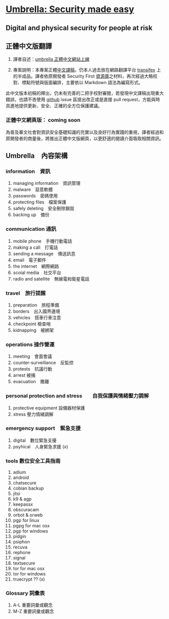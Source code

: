 [Umbrella: Security made easy](https://secfirst.org/)
===============================
Digital and physical security for people at risk
-------------------------------------------------------

## 正體中文版翻譯

1. 譯者自述：[umbrella 正體中文網站上線](https://to.twngo.xyz/2fY8QNj)

2. 專案說明：本專案正體[中文譯稿](https://github.com/twngo/Umbrella_content/tree/master/md/zh-Hant)，仍本人過去放在網路翻譯平台 [transifex](https://www.transifex.com/otf/umbrella-app/translate/#zh-Hant) 上的半成品。譯者依原開發者 Security First [資源庫](https://github.com/securityfirst/Umbrella_content)之材料，再次經過大略校對、標點符號與版面編排，主要依以 Markdown 語法為編寫形式。 

此中文版本初稿的釋出，仍未有完善的二把手校對審閱，若發現中文譯稿出現重大錯誤，也請不吝使用 [github](https://github.com/twngo/Umbrella_content) issue 區提出改正或是直接 pull request，方能與時具進地提供更新、安全、正確的全方位保護建議。

### 正體中文網頁版： coming soon
為普及華文社會對資訊安全基礎知識的充實以及良好行為實踐的重視，譯者經過和原開發者的商量後，將推出正體中文版網頁，以更舒適的閱讀介面吸取相關資訊。

## Umbrella　內容架構

### information　資訊
1. managing information　資訊管理
2. malware　惡意軟體
3. passwords　密碼使用
4. protecting files　檔案保護
5. safely deleting　安全刪除銷毀
6. backing up　備份

### communication 通訊
1. mobile phone　手機行動電話
2. making a call　打電話
3. sending a message　傳送訊息
4. email　電子郵件
5. the internet　網際網路
6. scoial media　社交平台
7. radio and satellite　無線電和衛星電話

### travel　旅行提醒
1. preparation　旅程準備
2. borders　出入國界邊境
3. vehicles　搭車行車注意
4. checkpoint 檢查哨
5. kidnapping　被綁架

### operations 操作營運
1. meeting　會面會議
2. counter-surveillance　反監控
3. protests　抗議行動
4. arrest 被捕
5. evacuation　撒離

### personal protection and stress　　自我保護與情緒壓力調解
1. protective equipment  設備器材保護
2. stress 壓力情緒調解

### emergency support　緊急支援
1. digital　數位緊急支擾
2. psyhical　人身緊急求援 (x)

### tools 數位安全工具指南
1. adium
2. android
3. chatsecure
4. cobian backup
5. jitsi
6. k9 & agp
7. keepassx
8. obscuracam
9. orbot & orweb
10. pgp for linux  
11. pgpg for mac osx  
12. pgp for windows
13. pidgin
14. psiphon
15. recuva  
16. rephone
17. signal
18. textsecure
19. tor for mac osx
20. tor for windows
21. truecrypt ?? (x)

### Glossary 詞彙表 
1. A-L 重要詞彙或觀念
2. M-Z 重要詞彙或觀念

